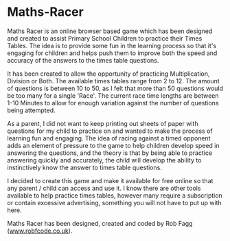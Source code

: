 # Maths-Racer

Maths Racer is an online browser based game which has been designed and created to assist Primary School Children to practice their Times Tables. The idea is to provide some fun in the learning process so that it's engaging for children and helps push them to improve both the speed and accuracy of the answers to the times table questions.

It has been created to allow the opportunity of practicing Multiplication, Division or Both. The available times tables range from 2 to 12. The amount of questions is between 10 to 50, as I felt that more than 50 questions would be too many for a single 'Race'. The current race time lengths are between 1-10 Minutes to allow for enough variation against the number of questions being attempted.

As a parent, I did not want to keep printing out sheets of paper with questions for my child to practice on and wanted to make the process of learning fun and engaging. The idea of racing against a timed opponent adds an element of pressure to the game to help children develop speed in answering the questions, and the theory is that by being able to practice answering quickly and accurately, the child will develop the ability to instinctively know the answer to times table questions.

I decided to create this game and make it available for free online so that any parent / child can access and use it. I know there are other tools available to help practice times tables, however many require a subscription or contain excessive advertising, something you will not have to put up with here.

Maths Racer has been designed, created and coded by Rob Fagg (www.robfcode.co.uk).
